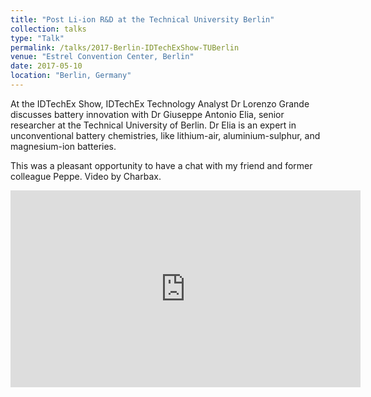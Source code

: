 ```yaml
---
title: "Post Li-ion R&D at the Technical University Berlin"
collection: talks
type: "Talk"
permalink: /talks/2017-Berlin-IDTechExShow-TUBerlin
venue: "Estrel Convention Center, Berlin"
date: 2017-05-10
location: "Berlin, Germany"
---
```


At the IDTechEx Show, IDTechEx Technology Analyst Dr Lorenzo Grande discusses battery innovation with Dr Giuseppe Antonio Elia, senior researcher at the Technical University of Berlin. Dr Elia is an expert in unconventional battery chemistries, like lithium-air, aluminium-sulphur, and magnesium-ion batteries.
    
This was a pleasant opportunity to have a chat with my friend and former colleague Peppe. Video by Charbax.
    
<iframe width="560" height="315" src="https://www.youtube.com/embed/q3K4w7pmCd4" title="YouTube video player" frameborder="0" allow="accelerometer; autoplay; clipboard-write; encrypted-media; gyroscope; picture-in-picture; web-share" allowfullscreen></iframe>